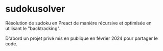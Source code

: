 # sudokusolver
Résolution de sudoku en Preact de manière récursive et optimisée en utilisant le "backtracking".

D'abord un projet privé mis en publique en février 2024 pour partager le code.